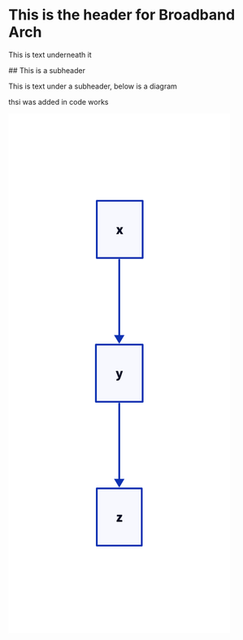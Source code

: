 # This is the header for Broadband Arch

This is text underneath it

## This is a subheader

This is text under a subheader, below is a diagram

thsi was added in code works

![diagram](./images/diagram.png)

